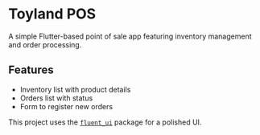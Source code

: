 # Toyland POS

A simple Flutter-based point of sale app featuring inventory management and order processing.

## Features
- Inventory list with product details
- Orders list with status
- Form to register new orders

This project uses the [`fluent_ui`](https://pub.dev/packages/fluent_ui) package for a polished UI.

